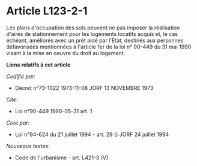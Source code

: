 # Article L123-2-1

Les plans d'occupation des sols peuvent ne pas imposer la réalisation d'aires de stationnement pour les logements locatifs
acquis et, le cas échéant, améliorés avec un prêt aidé par l'Etat, destinés aux personnes défavorisées mentionnées à
l'article 1er de la loi n° 90-449 du 31 mai 1990 visant à la mise en oeuvre du droit au logement.

**Liens relatifs à cet article**

_Codifié par_:

  - Décret n°73-1022 1973-11-08 JORF 13 NOVEMBRE 1973

_Cite_:

  - Loi n°90-449 1990-05-31 art. 1

_Créé par_:

  - Loi n°94-624 du 21 juillet 1994 - art. 29 () JORF 24 juillet 1994

_Nouveaux textes_:

  - Code de l'urbanisme - art. L421-3 (V)
